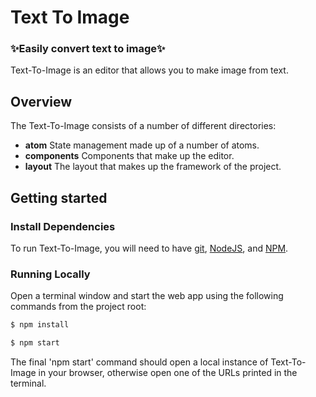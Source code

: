 # Text To Image

### ✨Easily convert text to image✨

Text-To-Image is an editor that allows you to make image from text.

## Overview

The Text-To-Image consists of a number of different directories:

- **atom** State management made up of a number of atoms.
- **components** Components that make up the editor.
- **layout** The layout that makes up the framework of the project.

## Getting started

### Install Dependencies

To run Text-To-Image, you will need to have [git](https://git-scm.com/book/en/v2/Getting-Started-Installing-Git), [NodeJS](https://nodejs.org/en/download/), and [NPM](https://docs.npmjs.com/getting-started).

### Running Locally

Open a terminal window and start the web app using the following commands from the project root:

```bash
$ npm install

$ npm start
```

The final 'npm start' command should open a local instance of Text-To-Image in your browser, otherwise open one of the URLs printed in the terminal.
